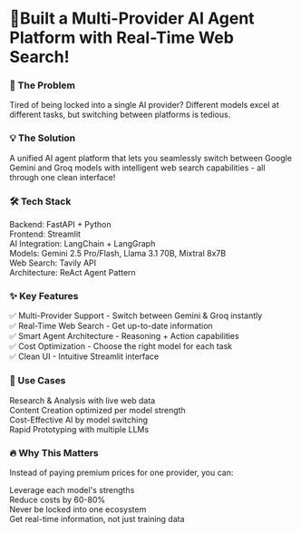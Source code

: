 # 🚀Built a Multi-Provider AI Agent Platform with Real-Time Web Search!

### 🎯 The Problem
Tired of being locked into a single AI provider? Different models excel at different tasks, but switching between platforms is tedious.

### 💡 The Solution
A unified AI agent platform that lets you seamlessly switch between Google Gemini and Groq models with intelligent web search capabilities - all through one clean interface!

### 🛠 Tech Stack
Backend: FastAPI + Python<br/>
Frontend: Streamlit<br/>
AI Integration: LangChain + LangGraph<br/>
Models: Gemini 2.5 Pro/Flash, Llama 3.1 70B, Mixtral 8x7B<br/>
Web Search: Tavily API<br/>
Architecture: ReAct Agent Pattern<br/>

### ✨ Key Features
✅ Multi-Provider Support - Switch between Gemini & Groq instantly<br/>
✅ Real-Time Web Search - Get up-to-date information<br/>
✅ Smart Agent Architecture - Reasoning + Action capabilities<br/>
✅ Cost Optimization - Choose the right model for each task<br/>
✅ Clean UI - Intuitive Streamlit interface<br/>

### 🎯 Use Cases
Research & Analysis with live web data<br/>
Content Creation optimized per model strength<br/>
Cost-Effective AI by model switching<br/>
Rapid Prototyping with multiple LLMs<br/>

### 🔥 Why This Matters
Instead of paying premium prices for one provider, you can:

Leverage each model's strengths<br/>
Reduce costs by 60-80%<br/>
Never be locked into one ecosystem<br/>
Get real-time information, not just training data<br/>
